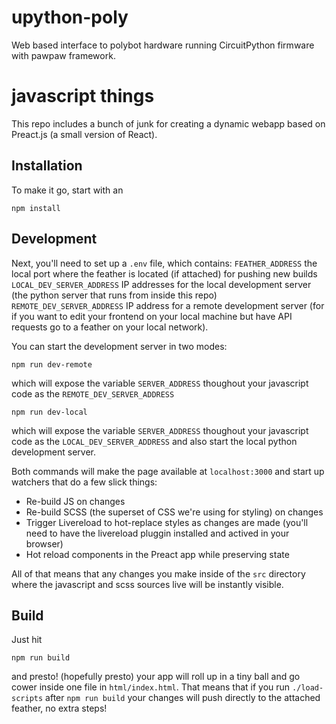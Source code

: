 # upython-poly
Web based interface to polybot hardware running CircuitPython firmware with pawpaw framework.

# javascript things
This repo includes a bunch of junk for creating a dynamic webapp based on Preact.js (a small version of React).

## Installation

To make it go, start with an
```
npm install
```

## Development

Next, you'll need to set up a `.env` file, which contains:
`FEATHER_ADDRESS` the local port where the feather is located (if attached) for pushing new builds
`LOCAL_DEV_SERVER_ADDRESS` IP addresses for the local development server (the python server that runs from inside this repo)
`REMOTE_DEV_SERVER_ADDRESS` IP address for a remote development server (for if you want to edit your frontend on your local machine but have API requests go to a feather on your local network).

You can start the development server in two modes:
```
npm run dev-remote
```
which will expose the variable `SERVER_ADDRESS` thoughout your javascript code as the `REMOTE_DEV_SERVER_ADDRESS`
```
npm run dev-local
```
which will expose the variable `SERVER_ADDRESS` thoughout your javascript code as the `LOCAL_DEV_SERVER_ADDRESS` and also start the local python development server.

Both commands will make the page available at `localhost:3000` and start up watchers that do a few slick things:
* Re-build JS on changes
* Re-build SCSS (the superset of CSS we're using for styling) on changes
* Trigger Livereload to hot-replace styles as changes are made (you'll need to have the livereload pluggin installed and actived in your browser)
* Hot reload components in the Preact app while preserving state

All of that means that any changes you make inside of the `src` directory where the javascript and scss sources live will be instantly visible.


## Build

Just hit
```
npm run build
```
and presto! (hopefully presto) your app will roll up in a tiny ball and go cower inside one file in `html/index.html`. That means that if you run `./load-scripts` after `npm run build` your changes will push directly to the attached feather, no extra steps!


